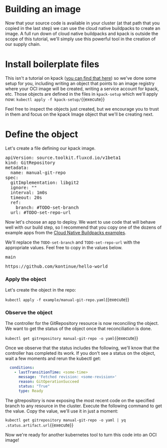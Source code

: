 # Building an image

Now that your source code is available in your cluster (at that path that you
copied in the last step) we can use the cloud native buildpacks to create an
image. A full run down of cloud native buildpacks and kpack is outside the
scope of this tutorial, we'll simply use this powerful tool in the creation
of our supply chain.

# Install boilerplate files

This isn't a tutorial on kpack
([you can find that here](https://github.com/pivotal/kpack/blob/main/docs/tutorial.md))
so we've done some setup for you, including writing an object that points to an
image registry where your OCI image will be created, writing a service account
for kpack, etc. Those objects are defined in the files in `kpack-setup`
which we'll apply now:
`kubectl apply -f kpack-setup/`{{execute}}

Feel free to inspect the objects just created, but we encourage you to trust
in them and focus on the kpack Image object that we'll be creating next.

# Define the object

Let's create a file defining our kpack image.

<pre class="file" data-filename="manual-git-repo.yaml" data-target="replace">
apiVersion: source.toolkit.fluxcd.io/v1beta1
kind: GitRepository
metadata:
  name: manual-git-repo
spec:
  gitImplementation: libgit2
  ignore: ""
  interval: 1m0s
  timeout: 20s
  ref:
    branch: #TODO-set-branch
  url: #TODO-set-repo-url
</pre>

Now let's choose an app to deploy. We want to use code that will behave well with our build step, so I recommend that
you copy one of the dozens of example apps from the [Cloud Native Buildpacks examples](https://github.com/paketo-buildpacks/samples).

We'll replace the `TODO-set-branch` and `TODO-set-repo-url` with the appropriate values. Feel free to copy in the values below.

<pre class="file" data-filename="manual-git-repo.yaml" data-target="insert"  data-marker="#TODO-set-branch">
main
</pre>

<pre class="file" data-filename="manual-git-repo.yaml" data-target="insert"  data-marker="#TODO-set-repo-url">
https://github.com/kontinue/hello-world
</pre>

### Apply the object

Let's create the object in the repo:

`kubectl apply -f example/manual-git-repo.yaml`{{execute}}

### Observe the object

The controller for the GitRepository resource is now reconciling the object. We want to get the status of the object
once that reconciliation is done.

`kubectl get gitrepository manual-git-repo -o yaml`{{execute}}

Once we observe that the status includes the following, we'll know that the controller has completed its work.
If you don't see a status on the object, wait a few moments and rerun the kubectl get:

```yaml
  conditions:
    - lastTransitionTime: <some-time>
      message: 'Fetched revision: <some-revision>'
      reason: GitOperationSucceed
      status: "True"
      type: Ready
```

The gitrepository is now exposing the most recent code on the specified branch to any resource in the cluster.
Execute the following command to get the value. Copy the value, we'll use it in just a moment:

`kubectl get gitrepository manual-git-repo -o yaml | yq .status.artifact.url`{{execute}}

Now we're ready for another kubernetes tool to turn this code into an OCI image!
